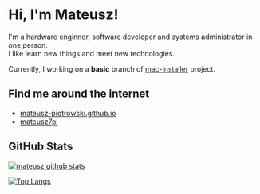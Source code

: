 # Hi, I'm Mateusz!

I'm a hardware enginner, software developer and systems administrator in one person.\
I like learn new things and meet new technologies.

Currently, I working on a **basic** branch of [mac-installer](https://github.com/mateusz-piotrowski/mac-installer) project.

## Find me around the internet

- <a href="https://mateusz-piotrowski.github.io/"> mateusz-piotrowski.github.io </a>
- <a href="https://twitter.com/mateusz7pi"> mateusz7pi </a>

## GitHub Stats

[![mateusz github stats](https://github-readme-stats.vercel.app/api?username=mateusz-piotrowski&count_private=true&show_icons=true)](https://github.com/anuraghazra/github-readme-stats)

[![Top Langs](https://github-readme-stats.vercel.app/api/top-langs/?username=mateusz-piotrowski)](https://github.com/anuraghazra/github-readme-stats)
